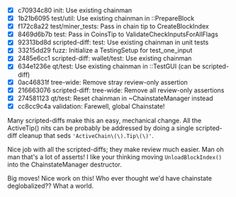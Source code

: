 - [x] c70934c80 init: Use existing chainman
- [x] 1b21b6095 test/util: Use existing chainman in ::PrepareBlock
- [x] f172c8a22 test/miner_tests: Pass in chain tip to CreateBlockIndex
- [x] 8469d6b7b test: Pass in CoinsTip to ValidateCheckInputsForAllFlags
- [x] 92313bd8d scripted-diff: test: Use existing chainman in unit tests
- [x] 33215dd29 fuzz: Initialize a TestingSetup for test_one_input
- [x] 2485e6cc1 scripted-diff: wallet/test: Use existing chainman
- [x] 634e1236e qt/test: Use existing chainman in ::TestGUI (can be scripted-diff)
- [x] 0ac46831f tree-wide: Remove stray review-only assertion
- [x] 216663076 scripted-diff: tree-wide: Remove all review-only assertions
- [x] 274581123 qt/test: Reset chainman in ~ChainstateManager instead
- [x] cc8cc9c4a validation: Farewell, global Chainstate!

Many scripted-diffs make this an easy, mechanical change. All the ActiveTip() nits can be probably be addressed by doing a single scripted-diff cleanup that seds `'ActiveChain\(\).Tip\(\)'`.

Nice job with all the scripted-diffs; they make review much easier. Man oh man that's a lot of asserts! I like your thinking moving `UnloadBlockIndex()` into the ChainstateManager destructor.

Big moves! Nice work on this! Who ever thought we'd have chainstate deglobalized?? What a world.
